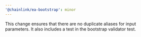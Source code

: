 ```yaml
---
'@chainlink/ea-bootstrap': minor
---
```


This change ensures that there are no duplicate aliases for input parameters. It also includes a test in the bootstrap validator test.
